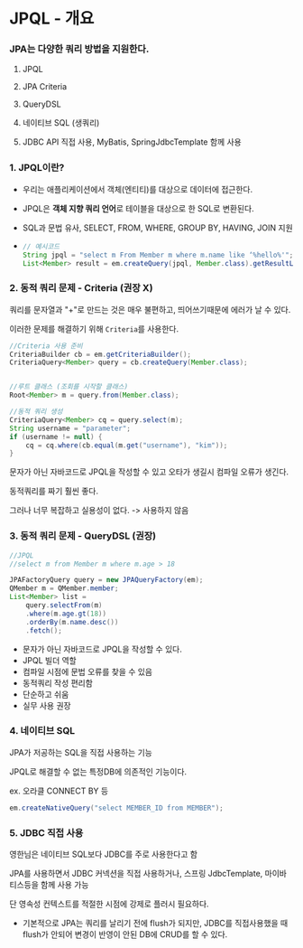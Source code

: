 # JPQL - 개요

### JPA는 다양한 쿼리 방법을 지원한다.

1. JPQL 

2. JPA Criteria

3. QueryDSL 

4. 네이티브 SQL (생쿼리)
5. JDBC API 직접 사용, MyBatis, SpringJdbcTemplate 함께 사용



### 1. JPQL이란?

- 우리는 애플리케이션에서 객체(엔티티)를 대상으로 데이터에 접근한다.

- JPQL은 **객체 지향 쿼리 언어**로 테이블을 대상으로 한 SQL로 변환된다. 

- SQL과 문법 유사, SELECT, FROM, WHERE, GROUP BY, HAVING, JOIN 지원

- ```java
  // 예시코드
  String jpql = "select m From Member m where m.name like ‘%hello%'";
  List<Member> result = em.createQuery(jpql, Member.class).getResultList();
  ```





### 2. 동적 쿼리 문제 - Criteria (권장 X)

쿼리를 문자열과 "+"로 만드는 것은 매우 불편하고, 띄어쓰기때문에 에러가 날 수 있다.

이러한 문제를 해결하기 위해 `Criteria`를 사용한다.

```java
//Criteria 사용 준비
CriteriaBuilder cb = em.getCriteriaBuilder();
CriteriaQuery<Member> query = cb.createQuery(Member.class);


//루트 클래스 (조회를 시작할 클래스)
Root<Member> m = query.from(Member.class);

//동적 쿼리 생성
CriteriaQuery<Member> cq = query.select(m);
String username = "parameter";
if (username != null) {
    cq = cq.where(cb.equal(m.get("username"), "kim"));
}

```

문자가 아닌 자바코드로 JPQL을 작성할 수 있고 오타가 생길시 컴파일 오류가 생긴다. 

동적쿼리를 짜기 훨씬 좋다.

그러나 너무 복잡하고 실용성이 없다. -> 사용하지 않음



### 3. 동적 쿼리 문제 - QueryDSL (권장)

```java
//JPQL
//select m from Member m where m.age > 18

JPAFactoryQuery query = new JPAQueryFactory(em);
QMember m = QMember.member;
List<Member> list = 
    query.selectFrom(m)
    .where(m.age.gt(18))
    .orderBy(m.name.desc())
    .fetch();
```

- 문자가 아닌 자바코드로 JPQL을 작성할 수 있다.
- JPQL 빌더 역할
- 컴파일 시점에 문법 오류를 찾을 수 있음
- 동적쿼리 작성 편리함
- 단순하고 쉬움
- 실무 사용 권장



### 4. 네이티브 SQL

JPA가 저공하는 SQL을 직접 사용하는 기능

JPQL로 해결할 수 없는 특정DB에 의존적인 기능이다.

ex. 오라클 CONNECT BY 등

```java
em.createNativeQuery("select MEMBER_ID from MEMBER");
```





### 5. JDBC 직접 사용

영한님은 네이티브 SQL보다 JDBC를 주로 사용한다고 함

JPA를 사용하면서 JDBC 커넥션을 직접 사용하거나, 스프링 JdbcTemplate, 마이바티스등을 함께 사용 가능

단 영속성 컨텍스트를 적절한 시점에 강제로 플러시 필요하다.

- 기본적으로 JPA는 쿼리를 날리기 전에 flush가 되지만, JDBC를 직접사용했을 때 flush가 안되어 변경이 반영이 안된 DB에 CRUD를 할 수 있다.





